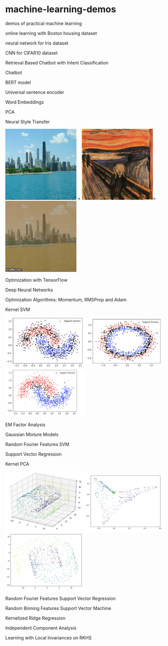 # machine-learning-demos
demos of practical machine learning

online learning with Boston housing dataset

neural network for Iris dataset

CNN for CIFAR10 dataset

Retrieval Based Chatbot with Intent Classification

Chatbot

BERT model

Universal sentence encoder

Word Embeddings

PCA

Neural Style Transfer

![Image description](https://github.com/zetongqi/machine-learning-demos/blob/master/neural_style_transfer_pics/1.jpg)
+
![Image description](https://github.com/zetongqi/machine-learning-demos/blob/master/neural_style_transfer_pics/2.jpg)=
![Alt Text](https://github.com/zetongqi/machine-learning-demos/blob/master/neural_style_transfer_pics/neural_style_transfer.gif)

Optimization with TensorFlow

Deep Neural Networks

Optimization Algorithms: Momentum, RMSProp and Adam

Kernel SVM

<img src="https://github.com/zetongqi/machine-learning-demos/blob/master/support_vectors/gaussian_kernel.png" width="250"><img src="https://github.com/zetongqi/machine-learning-demos/blob/master/support_vectors/gaussian_kernel_circle.png" width="250"><img src="https://github.com/zetongqi/machine-learning-demos/blob/master/support_vectors/polynomial_kernel.png" width="250">

EM Factor Analysis

Gaussian Mixture Models

Random Fourier Features SVM

Support Vector Regression

Kernel PCA

<img src="https://github.com/zetongqi/machine-learning-demos/blob/master/kernel_pca_pics/swiss_roll.png" width="250"><img src="https://github.com/zetongqi/machine-learning-demos/blob/master/kernel_pca_pics/rbf_kernel_pca.png" width="250"><img src="https://github.com/zetongqi/machine-learning-demos/blob/master/kernel_pca_pics/linear_pca.png" width="250">

Random Fourier Features Support Vector Regression

Random Binning Features Support Vector Machine

Kernelized Ridge Regression

Independent Component Analysis

Learning with Local Invariances on RKHS
